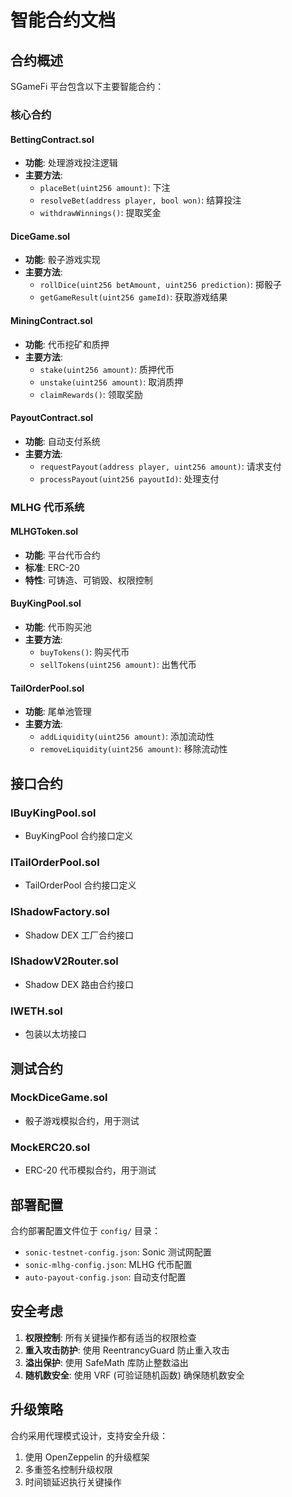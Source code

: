 # 智能合约文档

## 合约概述

SGameFi 平台包含以下主要智能合约：

### 核心合约

#### BettingContract.sol
- **功能**: 处理游戏投注逻辑
- **主要方法**:
  - `placeBet(uint256 amount)`: 下注
  - `resolveBet(address player, bool won)`: 结算投注
  - `withdrawWinnings()`: 提取奖金

#### DiceGame.sol
- **功能**: 骰子游戏实现
- **主要方法**:
  - `rollDice(uint256 betAmount, uint256 prediction)`: 掷骰子
  - `getGameResult(uint256 gameId)`: 获取游戏结果

#### MiningContract.sol
- **功能**: 代币挖矿和质押
- **主要方法**:
  - `stake(uint256 amount)`: 质押代币
  - `unstake(uint256 amount)`: 取消质押
  - `claimRewards()`: 领取奖励

#### PayoutContract.sol
- **功能**: 自动支付系统
- **主要方法**:
  - `requestPayout(address player, uint256 amount)`: 请求支付
  - `processPayout(uint256 payoutId)`: 处理支付

### MLHG 代币系统

#### MLHGToken.sol
- **功能**: 平台代币合约
- **标准**: ERC-20
- **特性**: 可铸造、可销毁、权限控制

#### BuyKingPool.sol
- **功能**: 代币购买池
- **主要方法**:
  - `buyTokens()`: 购买代币
  - `sellTokens(uint256 amount)`: 出售代币

#### TailOrderPool.sol
- **功能**: 尾单池管理
- **主要方法**:
  - `addLiquidity(uint256 amount)`: 添加流动性
  - `removeLiquidity(uint256 amount)`: 移除流动性

## 接口合约

### IBuyKingPool.sol
- BuyKingPool 合约接口定义

### ITailOrderPool.sol
- TailOrderPool 合约接口定义

### IShadowFactory.sol
- Shadow DEX 工厂合约接口

### IShadowV2Router.sol
- Shadow DEX 路由合约接口

### IWETH.sol
- 包装以太坊接口

## 测试合约

### MockDiceGame.sol
- 骰子游戏模拟合约，用于测试

### MockERC20.sol
- ERC-20 代币模拟合约，用于测试

## 部署配置

合约部署配置文件位于 `config/` 目录：

- `sonic-testnet-config.json`: Sonic 测试网配置
- `sonic-mlhg-config.json`: MLHG 代币配置
- `auto-payout-config.json`: 自动支付配置

## 安全考虑

1. **权限控制**: 所有关键操作都有适当的权限检查
2. **重入攻击防护**: 使用 ReentrancyGuard 防止重入攻击
3. **溢出保护**: 使用 SafeMath 库防止整数溢出
4. **随机数安全**: 使用 VRF (可验证随机函数) 确保随机数安全

## 升级策略

合约采用代理模式设计，支持安全升级：

1. 使用 OpenZeppelin 的升级框架
2. 多重签名控制升级权限
3. 时间锁延迟执行关键操作
